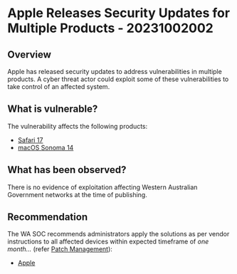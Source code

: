# Apple Releases Security Updates for Multiple Products - 20231002002

## Overview

Apple has released security updates to address vulnerabilities in multiple products. A cyber threat actor could exploit some of these vulnerabilities to take control of an affected system.

## What is vulnerable?

The vulnerability affects the following products:

-   [Safari 17](https://support.apple.com/en-us/HT213941 "About the security content of Safari 17")
-   [macOS Sonoma 14](https://support.apple.com/en-us/HT213940 "About the security content of macOS Sonoma 14")

## What has been observed?

There is no evidence of exploitation affecting Western Australian Government networks at the time of publishing.

## Recommendation

The WA SOC recommends administrators apply the solutions as per vendor instructions to all affected devices within expected timeframe of *one month...* (refer [Patch Management](../guidelines/patch-management.md)):

- [Apple](https://support.apple.com/en-us/HT201222)
